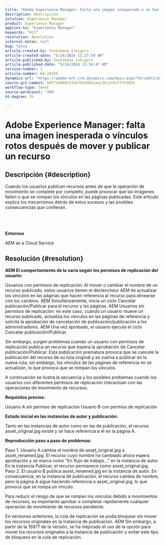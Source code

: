 ```yaml
---
title: "Adobe Experience Manager: Falta una imagen inesperada o se han roto vínculos después de mover y publicar un recurso"
description: Descripción
solution: Experience Manager
product: Experience Manager
applies-to: "Experience Manager"
keywords: “KCS”
resolution: Resolution
internal-notes: null
bug: false
article-created-by: Yoshimasa Ishiguro
article-created-date: "5/24/2024 11:27:54 AM"
article-published-by: Yoshimasa Ishiguro
article-published-date: "5/24/2024 11:34:47 AM"
version-number: 1
article-number: KA-24285
dynamics-url: "https://adobe-ent.crm.dynamics.com/main.aspx?forceUCI=1&pagetype=entityrecord&etn=knowledgearticle&id=058dd2a2-c019-ef11-9f89-6045bd0298d4"
source-git-commit: b0f72d0b013334f91838d1aec3bc2c6cff3f5655
workflow-type: tm+mt
source-wordcount: '399'
ht-degree: 3%

---
```


# Adobe Experience Manager: falta una imagen inesperada o vínculos rotos después de mover y publicar un recurso

## Descripción {#description}

Cuando los usuarios publican recursos antes de que la operación de movimiento se complete por completo, puede provocar que las imágenes falten o que se rompan los vínculos en las páginas publicadas. Este artículo explica los mecanismos detrás de estos sucesos y las posibles consecuencias que conllevan.<br><br> <br><br><br>
<b>Entornos</b>

AEM as a Cloud Service


## Resolución {#resolution}


<b>AEM El comportamiento de la varía según los permisos de replicación del usuario:</b>

Usuarios con permisos de replicación: Al mover o cambiar el nombre de un recurso publicado, estos usuarios tienen el déclencheur AEM de actualizar los vínculos en las páginas que hacen referencia al recurso para alinearse con los cambios. AEM Simultáneamente, inicia un ciclo Cancelar publicación/Publicar para el recurso y las páginas.
AEM Usuarios sin permisos de replicación: en este caso, cuando un usuario mueve un recurso publicado, actualiza los vínculos en las páginas de referencia y solicita la aprobación de cancelación de publicación/publicación a los administradores. AEM Una vez aprobado, el usuario ejecuta el ciclo Cancelar publicación/Publicar.

Sin embargo, surgen problemas cuando un usuario con permisos de replicación publica un recurso que espera la aprobación de Cancelar publicación/Publicar. Esta publicación prematura provoca que se cancele la publicación del recurso de su ruta original y se vuelva a publicar en la nueva ruta; sin embargo, los vínculos de las páginas de referencia no se actualizan, lo que provoca que se rompan los vínculos.

A continuación se ilustra la secuencia y los posibles problemas cuando los usuarios con diferentes permisos de replicación interactúan con las operaciones de movimiento de recursos.

<b>Requisitos previos:</b>

Usuario A sin permiso de replicación Usuario B con permiso de replicación

<b>Estado inicial en las instancias de autor y publicación:</b>

Tanto en las instancias de autor como en las de publicación, el recurso asset_original.jpg existe y se hace referencia a él en la página A.

<b>Reproducción paso a paso de problemas:</b>

Paso 1. Usuario A cambia el nombre de asset_original.jpg a asset_renamed.jpg. El recurso cuyo nombre ha cambiado ahora espera aprobación y se marca como &quot;En flujo de trabajo...&quot; en la instancia de autor. En la instancia Publicar, el recurso permanece como asset_original.jpg.
Paso 2. El usuario B publica asset_renamed.jpg en la instancia de autor. En consecuencia, en la instancia de publicación, el recurso cambia de nombre, pero la página A sigue haciendo referencia a asset_original.jpg, lo que provoca que se rompa un vínculo.

Para reducir el riesgo de que se rompan los vínculos debido a movimientos de recursos, es importante aprobar o completar rápidamente cualquier operación de movimiento de recursos pendiente.

En versiones anteriores, la cola de replicación se podía bloquear sin mover los recursos originales en la instancia de publicación. AEM Sin embargo, a partir de la 15977 de la versión, se ha mejorado el uso de la opción para mover los recursos originales a la instancia de publicación y evitar este tipo de bloqueos en la cola de replicación.
